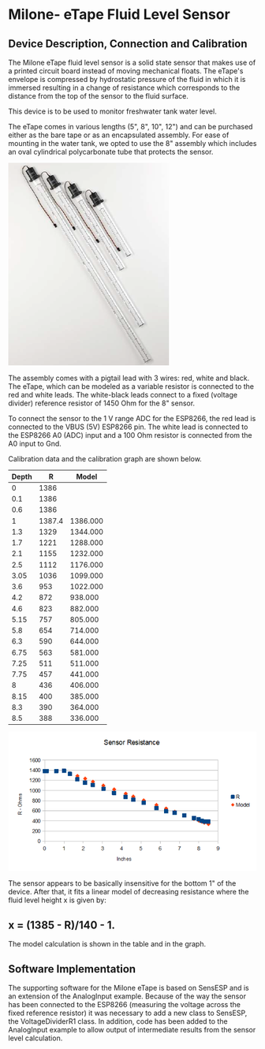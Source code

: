 # Milone- eTape Fluid Level Sensor
## Device Description, Connection and Calibration

The Milone eTape fluid level sensor is a solid state sensor that makes use of a printed circuit board instead of moving mechanical floats. 
The eTape's envelope is compressed by hydrostatic pressure of the fluid in which it is immersed resulting in a change of resistance which corresponds
to the distance from the top of the sensor to the fluid surface.

This device is to be used to monitor freshwater tank water level.

The eTape comes in various lengths (5", 8", 10", 12") and can be purchased either as the bare tape or as an encapsulated assembly. For ease of mounting in the water tank, we opted to use the 8" assembly which includes an oval cylindrical polycarbonate tube that protects the sensor.

![picture 1](images/7995b82be327a4f0c68c28d39f2f509632fecfec94d35a1883801125c3728184.png)  

The assembly comes with a pigtail lead with 3 wires: red, white and black. The eTape, which can be modeled as a variable resistor is connected to the red and white leads. The white-black leads connect to a fixed (voltage divider) reference resistor of 1450 Ohm for the 8" sensor.

To connect the sensor to the 1 V range ADC for the ESP8266, the red lead is connected to the VBUS (5V) ESP8266 pin. The white lead is connected to the ESP8266 A0 (ADC) input and a 100 Ohm resistor is connected from the A0 input to Gnd. 

Calibration data and the calibration graph are shown below.

| Depth 	| R  	| Model 	|
|-	|-	|-	|
| 0 	| 1386 	|  	|
| 0.1 	| 1386 	|  	|
| 0.6 	| 1386 	|  	|
| 1 	| 1387.4 	| 1386.000 	|
| 1.3 	| 1329 	| 1344.000 	|
| 1.7 	| 1221 	| 1288.000 	|
| 2.1 	| 1155 	| 1232.000 	|
| 2.5 	| 1112 	| 1176.000 	|
| 3.05 	| 1036 	| 1099.000 	|
| 3.6 	| 953 	| 1022.000 	|
| 4.2 	| 872 	| 938.000 	|
| 4.6 	| 823 	| 882.000 	|
| 5.15 	| 757 	| 805.000 	|
| 5.8 	| 654 	| 714.000 	|
| 6.3 	| 590 	| 644.000 	|
| 6.75 	| 563 	| 581.000 	|
| 7.25 	| 511 	| 511.000 	|
| 7.75 	| 457 	| 441.000 	|
| 8 	| 436 	| 406.000 	|
| 8.15 	| 400 	| 385.000 	|
| 8.3 	| 390 	| 364.000 	|
| 8.5 	| 388 	| 336.000 	|


![picture 2](images/Calibration.png)  

The sensor appears to be basically insensitive for the bottom 1" of the device. After that, it fits a linear model of decreasing resistance where the 
fluid level height x is given by:

##       x = (1385 - R)/140 - 1.  
        
The model calculation is shown in the table and in the graph. 

## Software Implementation

The supporting software for the Milone eTape is based on SensESP and is an extension of the AnalogInput example. Because of the way the sensor has been connected to the ESP8266 
(measuring the voltage across the fixed reference resistor) it was necessary to add a new class to SensESP, the VoltageDividerR1 class. In addition, code has been added to the AnalogInput example to allow output of intermediate results from the sensor level calculation.
